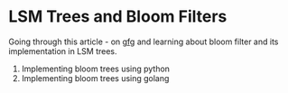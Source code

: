 # LSM Trees and Bloom Filters

Going through this article - on [gfg](https://www.geeksforgeeks.org/bloom-filters-introduction-and-python-implementation/) and learning about bloom filter and its implementation in LSM trees.

1. Implementing bloom trees using python
2. Implementing bloom trees using golang 
